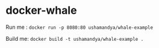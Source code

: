 # docker-whale

Run me : `docker run -p 8080:80 ushamandya/whale-example`

Build me: `docker build -t ushamandya/whale-example .`
